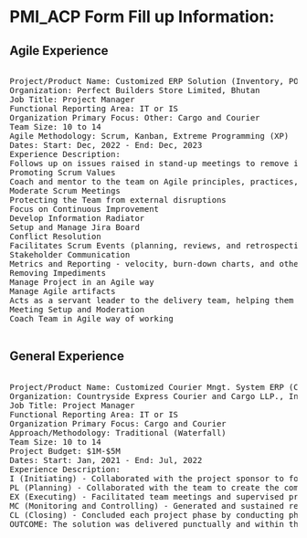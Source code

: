 # PMI_ACP Form Fill up Information:

## Agile Experience

<pre>
  
Project/Product Name: Customized ERP Solution (Inventory, POS, Accounts, HR & Payroll, and Website)
Organization: Perfect Builders Store Limited, Bhutan
Job Title: Project Manager
Functional Reporting Area: IT or IS
Organization Primary Focus: Other: Cargo and Courier
Team Size: 10 to 14
Agile Methodology: Scrum, Kanban, Extreme Programming (XP)
Dates: Start: Dec, 2022 - End: Dec, 2023 
Experience Description:
Follows up on issues raised in stand-up meetings to remove impediments so that the team can stay on track
Promoting Scrum Values
Coach and mentor to the team on Agile principles, practices, and values
Moderate Scrum Meetings
Protecting the Team from external disruptions
Focus on Continuous Improvement
Develop Information Radiator
Setup and Manage Jira Board
Conflict Resolution
Facilitates Scrum Events (planning, reviews, and retrospectives).
Stakeholder Communication
Metrics and Reporting - velocity, burn-down charts, and other performance indicators
Removing Impediments
Manage Project in an Agile way
Manage Agile artifacts
Acts as a servant leader to the delivery team, helping them improve and removing barriers to their progress
Meeting Setup and Moderation
Coach Team in Agile way of working

</pre>

## General Experience

<pre>

Project/Product Name: Customized Courier Mngt. System ERP (Courier Process, A/C, HR, Website, Apps)
Organization: Countryside Express Courier and Cargo LLP., India
Job Title: Project Manager
Functional Reporting Area: IT or IS
Organization Primary Focus: Cargo and Courier
Approach/Methodology: Traditional (Waterfall)
Team Size: 10 to 14
Project Budget: $1M-$5M
Dates: Start: Jan, 2021 - End: Jul, 2022
Experience Description:
I (Initiating) - Collaborated with the project sponsor to formulate the project charter and pinpointed stakeholders alongside the core team. Conducted kick-off sessions with stakeholders and presented the project charter to secure support from higher levels. Established and managed a stakeholder register throughout the project.
PL (Planning) - Collaborated with the team to create the components of the project management plan. Constructed the schedule, Work Breakdown Structure (WBS), cost baseline, quality plans, communication plans, risk plans, procurement plans, and stakeholder engagement plans.
EX (Executing) - Facilitated team meetings and supervised project work, overseeing the developers involved. Identified and tracked all project issues, actively involving risk owners and action owners in executing planned responses. Provided inspiration, motivation, and mentorship to team members. Kept an impediment log and took responsibility for resolving impediments with stakeholders.
MC (Monitoring and Controlling) - Generated and sustained regulatory reports for the project. Issued weekly work performance reports to stakeholders. Oversaw the project, reviewing reports and implementing corrective and preventive actions, as well as addressing defect repair change requests and updates.
CL (Closing) - Concluded each project phase by conducting phase-end reviews and submitting phase closeout reports to stakeholders. Additionally, finalized the entire project by presenting a comprehensive final report and facilitating the transition of deliverables to the customer.
OUTCOME: The solution was delivered punctually and within the allocated budget. The customer has successfully implemented the solution, marking the overall project as a success.

</pre>
